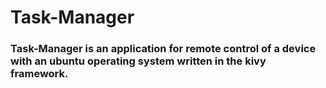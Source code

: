 # Task-Manager

### Task-Manager is an application for remote control of a device with an ubuntu operating system written in the kivy framework.
